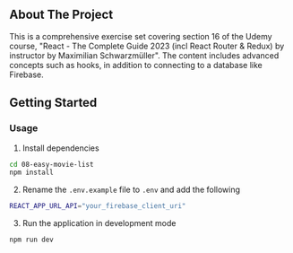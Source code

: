 ## About The Project

This is a comprehensive exercise set covering section 16 of the Udemy course, "React - The Complete Guide 2023 (incl React Router & Redux) by instructor by Maximilian Schwarzmüller". The content includes advanced concepts such as hooks, in addition to connecting to a database like Firebase.

## Getting Started

### Usage

1. Install dependencies

```sh
cd 08-easy-movie-list
npm install
```

2. Rename the `.env.example` file to `.env` and add the following

```sh
REACT_APP_URL_API="your_firebase_client_uri"
```

3. Run the application in development mode

```sh
npm run dev
```